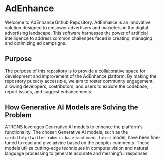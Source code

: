 # AdEnhance

Welcome to AdEnhance Github Repository. AdEnhance is an innovative solution designed to empower advertisers and marketers in the digital advertising landscape. This software harnesses the power of artificial intelligence to address common challenges faced in creating, managing, and optimizing ad campaigns.

<!-- ## Structure

- `backend/`: This directory contains the backend code of the AdEnhance platform, including the API endpoints, database models, and business logic implemented in Python using the Flask framework.
- `frontend/`: Here, you will find the frontend code for the AdEnhance platform, implemented using JavaScript, React, and Redux. This directory also includes the HTML, CSS, and JavaScript files for the user interface.
- `models/`: This directory contains the trained Generative AI models used by AdEnhance to enhance the platform's capabilities. The models are implemented using Python-based AI/ML libraries. -->

## Purpose

The purpose of this repository is to provide a collaborative space for development and improvement of the AdEnhance platform. By making the repository publicly accessible, we aim to foster community engagement, allowing developers, contributors, and users to explore the codebase, report issues, and suggest enhancements.

## How Generative AI Models are Solving the Problem

ATRONS leverages Generative AI models to enhance the platform's functionality. The chosen Generative AI models, such as the `cardiffnlp/twitter-roberta-base-sentiment-latest` model, have been fine-tuned to read and give advice based on the peoples comments. These models utilize cutting-edge techniques in computer vision and natural language processing to generate accurate and meaningful responses.
